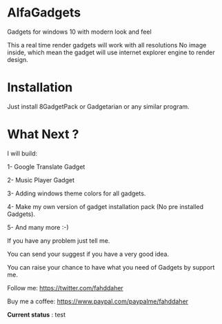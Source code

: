 # AlfaGadgets
Gadgets for windows 10 with modern look and feel

This a real time render gadgets will work with all resolutions
No image inside, which mean the gadget will use internet explorer engine to render design.

# Installation
Just install 8GadgetPack or Gadgetarian or any similar program.


# What Next ?

I will build:

1- Google Translate Gadget

2- Music Player Gadget

3- Adding windows theme colors for all gadgets.

4- Make my own version of gadget installation pack (No pre installed Gadgets).

5- And many more :-)


If you have any problem just tell me.

You can send your suggest if you have a very good idea.

You can raise your chance to have what you need of Gadgets by support me. 


Follow me:
https://twitter.com/fahddaher

Buy me a coffee:
https://www.paypal.com/paypalme/fahddaher


**Current status** : test
